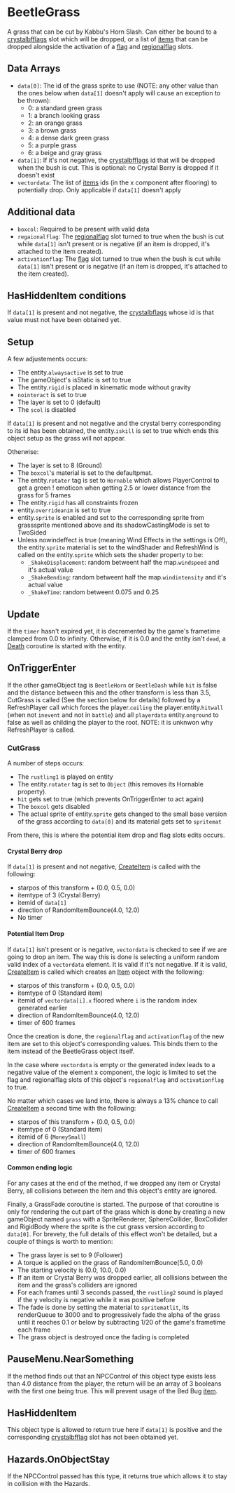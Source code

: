 # BeetleGrass
A grass that can be cut by Kabbu's Horn Slash. Can either be bound to a [crystalbfflags](../../../Enums%20and%20IDs/crystalbfflags.md) slot which will be dropped, or a list of [items](../../../Enums%20and%20IDs/Items.md) that can be dropped alongside the activation of a [flag](../../../Flags%20arrays/flags.md) and [regionalflag](../../../Flags%20arrays/Regionalflags.md) slots. 

## Data Arrays
- `data[0]`: The id of the grass sprite to use (NOTE: any other value than the ones below when `data[1]` doesn't apply will cause an exception to be thrown):
    - 0: a standard green grass
    - 1: a branch looking grass
    - 2: an orange grass
    - 3: a brown grass
    - 4: a dense dark green grass
    - 5: a purple grass
    - 6: a beige and gray grass
- `data[1]`: If it's not negative, the [crystalbfflags](../../../Enums%20and%20IDs/crystalbfflags.md) id that will be dropped when the bush is cut. This is optional: no Crystal Berry is dropped if it doesn't exist
- `vectordata`: The list of [items](../../../Enums%20and%20IDs/Items.md) ids (in the x component after flooring) to potentially drop. Only applicable if `data[1]` doesn't apply

## Additional data
- `boxcol`: Required to be present with valid data
- `regaionalflag`: The [regionalflag](../../../Flags%20arrays/Regionalflags.md) slot turned to true when the bush is cut while `data[1]` isn't present or is negative (if an item is dropped, it's attached to the item created).
- `activationflag`: The [flag](../../../Flags%20arrays/flags.md) slot turned to true when the bush is cut while `data[1]` isn't present or is negative (if an item is dropped, it's attached to the item created).

## HasHiddenItem conditions
If `data[1]` is present and not negative, the [crystalbflags](../../../Enums%20and%20IDs/crystalbfflags.md) whose id is that value must not have been obtained yet.

## Setup
A few adjustements occurs:

- The entity.`alwaysactive` is set to true
- The gameObject's isStatic is set to true
- The entity.`rigid` is placed in kinematic mode without gravity
- `nointeract` is set to true
- The layer is set to 0 (default)
- The `scol` is disabled

If `data[1]` is present and not negative and the crystal berry corresponding to its id has been obtained, the entity.`iskill` is set to true which ends this object setup as the grass will not appear.

Otherwise:

- The layer is set to 8 (Ground) 
- The `boxcol`'s material is set to the defaultpmat. 
- The entity.`rotater` tag is set to `Hornable` which allows PlayerControl to get a green ! emoticon when getting 2.5 or lower distance from the grass for 5 frames
- The entity.`rigid` has all constraints frozen
- entity.`overrideanim` is set to true
- entity.`sprite` is enabled and set to the corresponding sprite from grasssprite mentioned above and its shadowCastingMode is set to TwoSided
- Unless nowindeffect is true (meaning Wind Effects in the settings is Off), the entity.`sprite` material is set to the windShader and RefreshWind is called on the entity.`sprite` which sets the shader property to be:
    - `_ShakeDisplacement`: random betweent half the map.`windspeed` and it's actual value
    - `_ShakeBending`: random betweent half the map.`windintensity` and it's actual value
    - `_ShakeTime`: random betweent 0.075 and 0.25

## Update
If the `timer` hasn't expired yet, it is decremented by the game's frametime clamped from 0.0 to infinity. Otherwise, if it is 0.0 and the entity isn't `dead`, a [Death](../../EntityControl/Notable%20methods/Death.md) coroutine is started with the entity.

## OnTriggerEnter
If the other gameObject tag is `BeetleHorn` or `BeetleDash` while `hit` is false and the distance between this and the other transform is less than 3.5, CutGrass is called (See the section below for details) followed by a RefreshPlayer call which forces the player.`ceiling` the player.entity.`hitwall` (when not `inevent` and not in `battle`) and all `playerdata` entity.`onground` to false as well as childing the player to the root. NOTE: it is unknwon why RefreshPlayer is called.

### CutGrass
A number of steps occurs:

- The `rustling1` is played on entity
- The entity.`rotater` tag is set to `Object` (this removes its Hornable property).
- `hit` gets set to true (which prevents OnTriggerEnter to act again)
- The `boxcol` gets disabled
- The actual sprite of entity.`sprite` gets changed to the small base version of the grass according to `data[0]` and its material gets set to `spritemat`

From there, this is where the potential item drop and flag slots edits occurs.

#### Crystal Berry drop
If `data[1]` is present and not negative, [CreateItem](Item.md#entitycontrolcreateitem) is called with the following:

- starpos of this transform + (0.0, 0.5, 0.0)
- itemtype of 3 (Crystal Berry)
- itemid of `data[1]`
- direction of RandomItemBounce(4.0, 12.0)
- No timer

#### Potential Item Drop
If `data[1]` isn't present or is negative, `vectordata` is checked to see if we are going to drop an item. The way this is done is selecting a uniform random valid index of a `vectordata` element. It is valid if it's not negative. If it is valid, [CreateItem](Item.md#entitycontrolcreateitem) is called which creates an [Item](Item.md) object with the following:

- starpos of this transform + (0.0, 0.5, 0.0)
- itemtype of 0 (Standard item)
- itemid of `vectordata[i].x` floored where `i` is the random index generated earlier
- direction of RandomItemBounce(4.0, 12.0)
- timer of 600 frames

Once the creation is done, the `regionalflag` and `activationflag` of the new item are set to this object's corresponding values. This binds them to the item instead of the BeetleGrass object itself.

In the case where `vectordata` is empty or the generated index leads to a negative value of the element x component, the logic is limited to set the flag and regionalflag slots of this object's `regionalflag` and `activationflag` to true.

No matter which cases we land into, there is always a 13% chance to call [CreateItem](Item.md#entitycontrolcreateitem) a second time with the following:

- starpos of this transform + (0.0, 0.5, 0.0)
- itemtype of 0 (Standard item)
- itemid of 6 (`MoneySmall`)
- direction of RandomItemBounce(4.0, 12.0)
- timer of 600 frames

#### Common ending logic
For any cases at the end of the method, if we dropped any item or Crystal Berry, all collisions between the item and this object's entity are ignored.

Finally, a GrassFade coroutine is started. The purpose of that coroutine is only for rendering the cut part of the grass which is done by creating a new gameObject named `grass` with a SpriteRenderer, SphereCollider, BoxCollider and RigidBody where the sprite is the cut grass version according to `data[0]`. For brevety, the full details of this effect won't be detailed, but a couple of things is worth to mention:

- The grass layer is set to 9 (Follower)
- A torque is applied on the grass of RandomItemBounce(5.0, 0.0)
- The starting velocity is (0.0, 10.0, 0.0)
- If an item or Crystal Berry was dropped earlier, all collisions between the item and the grass's colliders are ignored
- For each frames until 3 seconds passed, the `rustling2` sound is played if the y velocity is negative while it was positive before
- The fade is done by setting the material to `spritematlit`, its renderQueue to 3000 and to progressively fade the alpha of the grass until it reaches 0.1 or below by subtracting 1/20 of the game's frametime each frame
- The grass object is destroyed once the fading is completed

## PauseMenu.NearSomething
If the method finds out that an NPCControl of this object type exists less than 4.0 distance from the player, the return will be an array of 3 booleans with the first one being true. This will prevent usage of the Bed Bug [item](../../../Enums%20and%20IDs/Items.md).

## HasHiddenItem
This object type is allowed to return true here if `data[1]` is positive and the corresponding [crystalbfflag](../../../Enums%20and%20IDs/crystalbfflags.md) slot has not been obtained yet.

## Hazards.OnObjectStay
If the NPCControl passed has this type, it returns true which allows it to stay in collision with the Hazards.